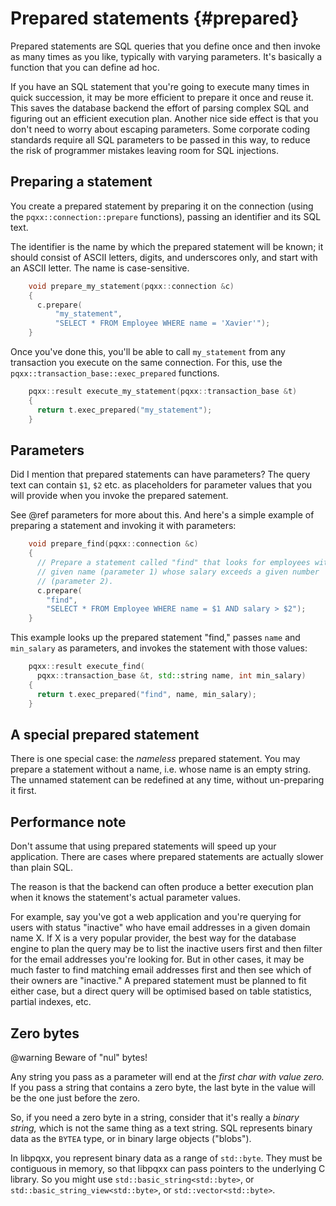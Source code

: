 Prepared statements                    {#prepared}
===================

Prepared statements are SQL queries that you define once and then invoke
as many times as you like, typically with varying parameters.  It's basically
a function that you can define ad hoc.

If you have an SQL statement that you're going to execute many times in
quick succession, it may be more efficient to prepare it once and reuse it.
This saves the database backend the effort of parsing complex SQL and
figuring out an efficient execution plan.  Another nice side effect is that
you don't need to worry about escaping parameters.  Some corporate coding
standards require all SQL parameters to be passed in this way, to reduce the
risk of programmer mistakes leaving room for SQL injections.


Preparing a statement
---------------------

You create a prepared statement by preparing it on the connection (using the
`pqxx::connection::prepare` functions), passing an identifier and its SQL text.

The identifier is the name by which the prepared statement will be known; it
should consist of ASCII letters, digits, and underscores only, and start with
an ASCII letter.  The name is case-sensitive.

```cxx
    void prepare_my_statement(pqxx::connection &c)
    {
      c.prepare(
          "my_statement",
          "SELECT * FROM Employee WHERE name = 'Xavier'");
    }
```

Once you've done this, you'll be able to call `my_statement` from any
transaction you execute on the same connection.  For this, use the
`pqxx::transaction_base::exec_prepared` functions.

```cxx
    pqxx::result execute_my_statement(pqxx::transaction_base &t)
    {
      return t.exec_prepared("my_statement");
    }
```


Parameters
----------

Did I mention that prepared statements can have parameters?  The query text
can contain `$1`, `$2` etc. as placeholders for parameter values that you
will provide when you invoke the prepared satement.

See @ref parameters for more about this.  And here's a simple example of
preparing a statement and invoking it with parameters:

```cxx
    void prepare_find(pqxx::connection &c)
    {
      // Prepare a statement called "find" that looks for employees with a
      // given name (parameter 1) whose salary exceeds a given number
      // (parameter 2).
      c.prepare(
  	    "find",
  	    "SELECT * FROM Employee WHERE name = $1 AND salary > $2");
    }
```

This example looks up the prepared statement "find," passes `name` and
`min_salary` as parameters, and invokes the statement with those values:

```cxx
    pqxx::result execute_find(
      pqxx::transaction_base &t, std::string name, int min_salary)
    {
      return t.exec_prepared("find", name, min_salary);
    }
```


A special prepared statement
----------------------------

There is one special case: the _nameless_ prepared statement.  You may prepare
a statement without a name, i.e. whose name is an empty string.  The unnamed
statement can be redefined at any time, without un-preparing it first.


Performance note
----------------

Don't assume that using prepared statements will speed up your application.
There are cases where prepared statements are actually slower than plain SQL.

The reason is that the backend can often produce a better execution plan when
it knows the statement's actual parameter values.

For example, say you've got a web application and you're querying for users
with status "inactive" who have email addresses in a given domain name X.  If
X is a very popular provider, the best way for the database engine to plan the
query may be to list the inactive users first and then filter for the email
addresses you're looking for.  But in other cases, it may be much faster to
find matching email addresses first and then see which of their owners are
"inactive."  A prepared statement must be planned to fit either case, but a
direct query will be optimised based on table statistics, partial indexes, etc.


Zero bytes
----------

@warning Beware of "nul" bytes!

Any string you pass as a parameter will end at the _first char with value
zero._  If you pass a string that contains a zero byte, the last byte in the
value will be the one just before the zero.

So, if you need a zero byte in a string, consider that it's really a _binary
string,_ which is not the same thing as a text string.  SQL represents binary
data as the `BYTEA` type, or in binary large objects ("blobs").

In libpqxx, you represent binary data as a range of `std::byte`.  They must be
contiguous in memory, so that libpqxx can pass pointers to the underlying C
library.  So you might use `std::basic_string<std::byte>`, or
`std::basic_string_view<std::byte>`, or `std::vector<std::byte>`.
